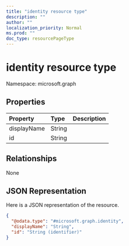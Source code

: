 ```yaml
---
title: "identity resource type"
description: ""
author: ""
localization_priority: Normal
ms.prod: ""
doc_type: resourcePageType
---
```


# identity resource type


Namespace: microsoft.graph



## Properties
|Property|Type|Description|
|:---|:---|:---|
|displayName|String||
|id|String||

## Relationships
None

## JSON Representation
Here is a JSON representation of the resource.
<!-- {
  "blockType": "resource",
  "@odata.type": "microsoft.graph.identity"
}
-->
``` json
{
  "@odata.type": "#microsoft.graph.identity",
  "displayName": "String",
  "id": "String (identifier)"
}
```

